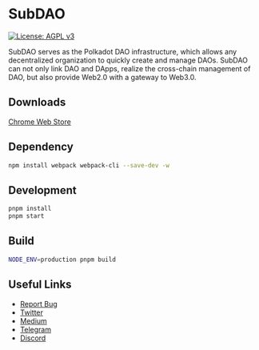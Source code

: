 # SubDAO

[![License: AGPL v3](https://img.shields.io/badge/License-AGPL%20v3-blue.svg)](https://www.gnu.org/licenses/agpl-3.0)

SubDAO serves as the Polkadot DAO infrastructure, which allows any decentralized organization to quickly create and manage DAOs. SubDAO can not only link DAO and DApps, realize the cross-chain management of DAO, but also provide Web2.0 with a gateway to Web3.0.

## Downloads

[Chrome Web Store](https://chrome.google.com/webstore/detail/subdao/mdjleeiifigofkgmmandpmfejhpaaaee)


## Dependency

```bash
npm install webpack webpack-cli --save-dev -w
```

## Development

```bash
pnpm install
pnpm start
```

## Build

```bash
NODE_ENV=production pnpm build
```

## Useful Links

- [Report Bug](https://github.com/SubDAO-Network/subdao-extension/issues)
- [Twitter](https://twitter.com/subdao_network)
- [Medium](https://medium.com/@subdao)
- [Telegram](https://t.me/subdao)
- [Discord](https://discord.com/invite/Z8jtYqWbbN)
